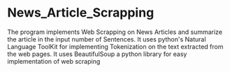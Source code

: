 # News_Article_Scrapping
The program implements Web Scrapping on News Articles and summarize the article in the input number of Sentences. 
It uses python's Natural Language ToolKit for implementing Tokenization on the text extracted from the web pages.
It uses BeautifulSoup a python library for easy implementation of web scraping
